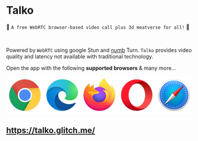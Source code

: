 # Talko

🚀 `A free WebRTC browser-based video call plus 3d meatverse for all!` 🚀

<br>


Powered by `WebRTC` using google Stun and [numb](http://numb.viagenie.ca/) Turn. `Talko` provides video quality and latency not available with traditional technology.

Open the app with the following **supported browsers** & many more...

[//]: #![webrtc](www/images/webrtc.png)

[![Foo](www/images/browsers.png)](https://mirotalk.herokuapp.com/)

## https://talko.glitch.me/

<br>



